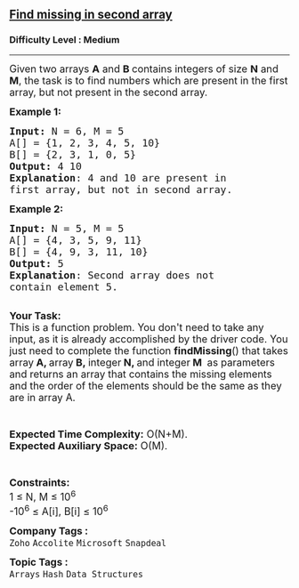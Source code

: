 <h2><a href="https://practice.geeksforgeeks.org/problems/in-first-but-second5423/1?page=1&sprint=a663236c31453b969852f9ea22507634&sortBy=submissions">Find missing in second array</a></h2><h3>Difficulty Level : Medium</h3><hr><div class="problems_problem_content__Xm_eO"><p><span style="font-size:18px">Given two arrays <strong>A</strong> and <strong>B </strong>contains&nbsp;integers of size <strong>N</strong> and <strong>M</strong>, the task is to find numbers which are present in the&nbsp;first array, but not present in the second array.</span></p>

<p><span style="font-size:18px"><strong>Example 1:</strong></span></p>

<pre><span style="font-size:18px"><strong>Input: </strong>N = 6, M = 5
A[] = {1, 2, 3, 4, 5, 10}
B[] = {2, 3, 1, 0, 5}
<strong>Output:</strong> 4 10
<strong>Explanation</strong>: 4 and 10 are present in 
first array, but not in second array.</span></pre>

<p><span style="font-size:18px"><strong>Example 2:</strong></span></p>

<pre><span style="font-size:18px"><strong>Input: </strong>N = 5, M = 5
A[] = {4, 3, 5, 9, 11}
B[] = {4, 9, 3, 11, 10}</span>
<span style="font-size:18px"><strong>Output: </strong>5  
<strong>Explanation</strong>: Second array does not 
contain element 5.
</span></pre>

<p><br>
<span style="font-size:18px"><strong>Your Task:</strong><br>
This is a function problem. You don't need to take any input, as it is already accomplished by the driver code. You just need to complete the function <strong>findMissing</strong>() that takes array<strong> A, </strong>array<strong> B,&nbsp;</strong>integer<strong> N, </strong>and integer<strong> M&nbsp;</strong>&nbsp;as parameters and returns an array that contains the missing elements and the order of the elements should be the same as they are in array A.</span></p>

<p>&nbsp;</p>

<p><span style="font-size:18px"><strong>Expected Time Complexity:</strong> O(N+M).<br>
<strong>Expected Auxiliary Space:</strong> O(M).</span></p>

<p>&nbsp;</p>

<p><span style="font-size:18px"><strong>Constraints:</strong><br>
1 ≤ N, M ≤ 10<sup>6</sup></span><br>
<span style="font-size:18px">-10<sup>6</sup> ≤ A[i], B[i] ≤ 10<sup>6</sup></span></p>
</div><p><span style=font-size:18px><strong>Company Tags : </strong><br><code>Zoho</code>&nbsp;<code>Accolite</code>&nbsp;<code>Microsoft</code>&nbsp;<code>Snapdeal</code>&nbsp;<br><p><span style=font-size:18px><strong>Topic Tags : </strong><br><code>Arrays</code>&nbsp;<code>Hash</code>&nbsp;<code>Data Structures</code>&nbsp;